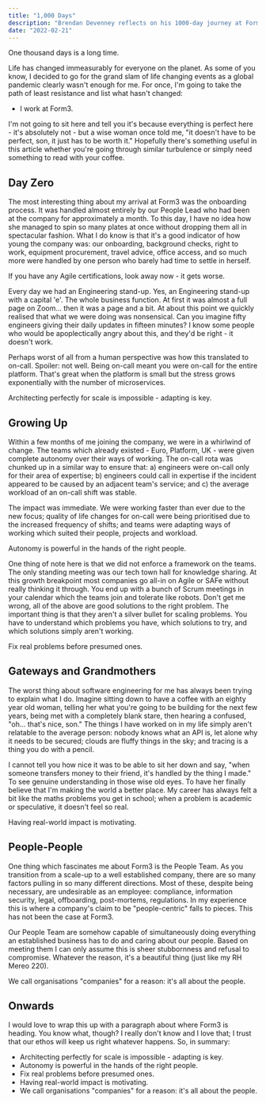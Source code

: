 ```yaml
---
title: "1,000 Days"
description: "Brendan Devenney reflects on his 1000-day journey at Form3, highlighting the transformations both in his professional life and the company’s evolution."
date: "2022-02-21"
---
```

One thousand days is a long time.

Life has changed immeasurably for everyone on the planet. As some of you know, I decided to go for the grand slam of life changing events as a global pandemic clearly wasn't enough for me. For once, I'm going to take the path of least resistance and list what hasn't changed:

* I work at Form3.

I'm not going to sit here and tell you it's because everything is perfect here - it's absolutely not - but a wise woman once told me, "it doesn't have to be perfect, son, it just has to be worth it." Hopefully there's something useful in this article whether you're going through similar turbulence or simply need something to read with your coffee.

## Day Zero
The most interesting thing about my arrival at Form3 was the onboarding process. It was handled almost entirely by our People Lead who had been at the company for approximately a month. To this day, I have no idea how she managed to spin so many plates at once without dropping them all in spectacular fashion. What I do know is that it's a good indicator of how young the company was: our onboarding, background checks, right to work, equipment procurement, travel advice, office access, and so much more were handled by one person who barely had time to settle in herself.

If you have any Agile certifications, look away now - it gets worse.

Every day we had an Engineering stand-up. Yes, an Engineering stand-up with a capital 'e'. The whole business function. At first it was almost a full page on Zoom... then it was a page and a bit. At about this point we quickly realised that what we were doing was nonsensical. Can you imagine fifty engineers giving their daily updates in fifteen minutes? I know some people who would be apoplectically angry about this, and they'd be right - it doesn't work.

Perhaps worst of all from a human perspective was how this translated to on-call. Spoiler: not well. Being on-call meant you were on-call for the entire platform. That's great when the platform is small but the stress grows exponentially with the number of microservices.

Architecting perfectly for scale is impossible - adapting is key.

## Growing Up
Within a few months of me joining the company, we were in a whirlwind of change. The teams which already existed - Euro, Platform, UK - were given complete autonomy over their ways of working. The on-call rota was chunked up in a similar way to ensure that: a) engineers were on-call only for their area of expertise; b) engineers could call in expertise if the incident appeared to be caused by an adjacent team's service; and c) the average workload of an on-call shift was stable.

The impact was immediate. We were working faster than ever due to the new focus; quality of life changes for on-call were being prioritised due to the increased frequency of shifts; and teams were adapting ways of working which suited their people, projects and workload.

Autonomy is powerful in the hands of the right people.

One thing of note here is that we did not enforce a framework on the teams. The only standing meeting was our tech town hall for knowledge sharing. At this growth breakpoint most companies go all-in on Agile or SAFe without really thinking it through. You end up with a bunch of Scrum meetings in your calendar which the teams join and tolerate like robots. Don't get me wrong, all of the above are good solutions to the right problem. The important thing is that they aren't a silver bullet for scaling problems. You have to understand which problems you have, which solutions to try, and which solutions simply aren't working.

Fix real problems before presumed ones.

## Gateways and Grandmothers
The worst thing about software engineering for me has always been trying to explain what I do. Imagine sitting down to have a coffee with an eighty year old woman, telling her what you're going to be building for the next few years, being met with a completely blank stare, then hearing a confused, "oh... that's nice, son." The things I have worked on in my life simply aren't relatable to the average person: nobody knows what an API is, let alone why it needs to be secured; clouds are fluffy things in the sky; and tracing is a thing you do with a pencil.

I cannot tell you how nice it was to be able to sit her down and say, "when someone transfers money to their friend, it's handled by the thing I made." To see genuine understanding in those wise old eyes. To have her finally believe that I'm making the world a better place. My career has always felt a bit like the maths problems you get in school; when a problem is academic or speculative, it doesn't feel so real.

Having real-world impact is motivating.

## People-People
One thing which fascinates me about Form3 is the People Team. As you transition from a scale-up to a well established company, there are so many factors pulling in so many different directions. Most of these, despite being necessary, are undesirable as an employee: compliance, information security, legal, offboarding, post-mortems, regulations. In my experience this is where a company's claim to be "people-centric" falls to pieces. This has not been the case at Form3.

Our People Team are somehow capable of simultaneously doing everything an established business has to do and caring about our people. Based on meeting them I can only assume this is sheer stubbornness and refusal to compromise. Whatever the reason, it's a beautiful thing (just like my RH Mereo 220).

We call organisations "companies" for a reason: it's all about the people.

## Onwards
I would love to wrap this up with a paragraph about where Form3 is heading. You know what, though? I really don't know and I love that; I trust that our ethos will keep us right whatever happens. So, in summary:

* Architecting perfectly for scale is impossible - adapting is key.
* Autonomy is powerful in the hands of the right people.
* Fix real problems before presumed ones.
* Having real-world impact is motivating.
* We call organisations "companies" for a reason: it's all about the people.